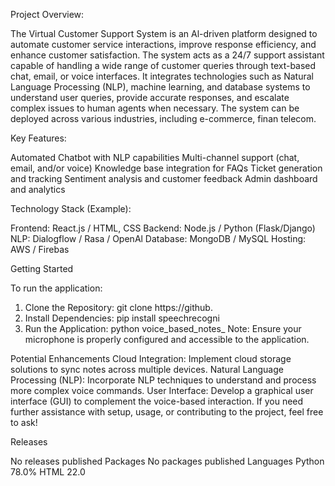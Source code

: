 Project Overview:

The Virtual Customer Support System is an Al-driven platform designed to automate customer service interactions, improve response efficiency, and enhance customer satisfaction. The system acts as a 24/7 support assistant capable of handling a wide range of customer queries through text-based chat, email, or voice interfaces.
It integrates technologies such as Natural Language Processing (NLP), machine learning, and database systems to understand user queries, provide accurate responses, and escalate complex issues to human agents when necessary. The system can be deployed across various industries, including e-commerce, finan telecom.

Key Features:

Automated Chatbot with NLP capabilities
Multi-channel support (chat, email, and/or voice)
Knowledge base integration for FAQs
Ticket generation and tracking
Sentiment analysis and customer feedback
Admin dashboard and analytics

Technology Stack (Example):

Frontend: React.js / HTML, CSS
Backend: Node.js / Python (Flask/Django)
NLP: Dialogflow / Rasa / OpenAl
Database: MongoDB / MySQL
Hosting: AWS / Firebas

Getting Started

To run the application:
1. Clone the Repository:
git clone https://github.
2. Install Dependencies:
pip install speechrecogni
3. Run the Application:
python voice_based_notes_
Note: Ensure your microphone is properly configured and accessible to the application.



Potential Enhancements
Cloud Integration: Implement cloud
storage solutions to sync notes across multiple devices.
Natural Language Processing (NLP): Incorporate NLP techniques to understand and process more complex voice commands.
User Interface: Develop a graphical
user interface (GUI) to complement the voice-based interaction.
If you need further assistance with setup, usage, or contributing to the project, feel free to ask!

Releases

No releases published
Packages
No packages published
Languages
Python 78.0%
HTML 22.0
